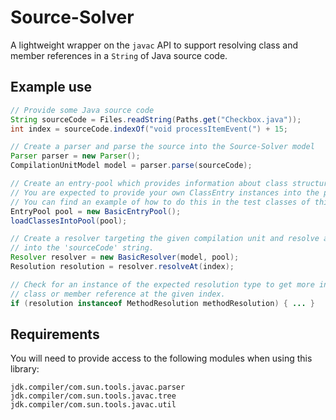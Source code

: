 # Source-Solver

A lightweight wrapper on the `javac` API to support resolving class and member references in a `String` of Java source code.

## Example use

```java
// Provide some Java source code
String sourceCode = Files.readString(Paths.get("Checkbox.java"));
int index = sourceCode.indexOf("void processItemEvent(") + 15;

// Create a parser and parse the source into the Source-Solver model
Parser parser = new Parser();
CompilationUnitModel model = parser.parse(sourceCode);

// Create an entry-pool which provides information about class structures to Source-Solver.
// You are expected to provide your own ClassEntry instances into the pool.
// You can find an example of how to do this in the test classes of this repository.
EntryPool pool = new BasicEntryPool();
loadClassesIntoPool(pool);

// Create a resolver targeting the given compilation unit and resolve at some index
// into the 'sourceCode' string.
Resolver resolver = new BasicResolver(model, pool);
Resolution resolution = resolver.resolveAt(index);

// Check for an instance of the expected resolution type to get more information about the resolved
// class or member reference at the given index.
if (resolution instanceof MethodResolution methodResolution) { ... }
```

## Requirements

You will need to provide access to the following modules when using this library:

```
jdk.compiler/com.sun.tools.javac.parser
jdk.compiler/com.sun.tools.javac.tree
jdk.compiler/com.sun.tools.javac.util
```